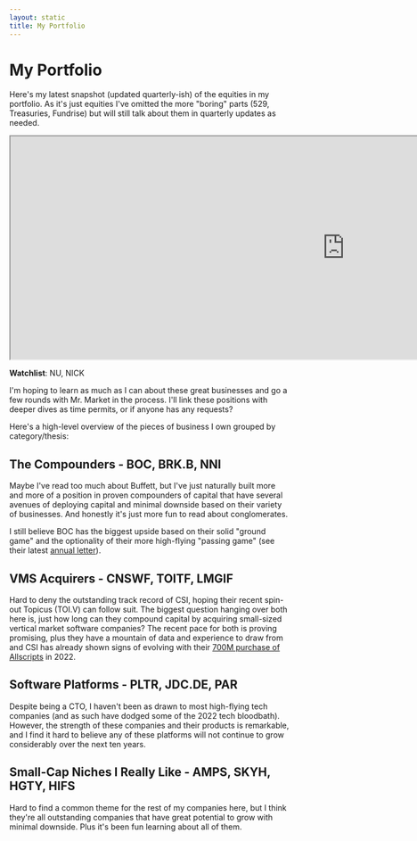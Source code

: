 ```yaml
---
layout: static
title: My Portfolio
---
```


# My Portfolio

Here's my latest snapshot (updated quarterly-ish) of the equities in my portfolio.  As it's just equities I've omitted the more "boring" parts (529, Treasuries, Fundrise) but will still talk about them in quarterly updates as needed.

<iframe width="1200" height="400" src="https://docs.google.com/spreadsheets/d/e/2PACX-1vSrLfeF9FzaBJv6cuf6O_vG9a86Dqe3ZLAf8ASxoFmZL4G_tfKxE2ujP9AXZAmhvehDNKI5kjxChSCN/pubhtml?gid=1042801470&amp;single=true&amp;widget=true&amp;headers=false"></iframe>

**Watchlist**: NU, NICK

I'm hoping to learn as much as I can about these great businesses and go a few rounds with Mr. Market in the process.  I'll link these positions with deeper dives as time permits, or if anyone has any requests?

Here's a high-level overview of the pieces of business I own grouped by category/thesis:

## The Compounders - BOC, BRK.B, NNI

Maybe I've read too much about Buffett, but I've just naturally built more and more of a position in proven compounders of capital that have several avenues of deploying capital and minimal downside based on their variety of businesses.
And honestly it's just more fun to read about conglomerates.  

I still believe BOC has the biggest upside based on their solid "ground game" and the optionality of their more high-flying "passing game" (see their latest [annual letter](https://s29.q4cdn.com/675306481/files/doc_financials/2021/ar/2021-Annual-Letter.pdf)).

## VMS Acquirers - CNSWF, TOITF, LMGIF

Hard to deny the outstanding track record of CSI, hoping their recent spin-out Topicus (TOI.V) can follow suit.
The biggest question hanging over both here is, just how long can they compound capital by acquiring small-sized vertical market software companies?
The recent pace for both is proving promising, plus they have a mountain of data and experience to draw from and CSI has already shown signs of evolving with their [700M purchase of Allscripts](https://twitter.com/Teemacsj/status/1499378195287756802) in 2022.

## Software Platforms - PLTR, JDC.DE, PAR

Despite being a CTO, I haven't been as drawn to most high-flying tech companies (and as such have dodged some of the 2022 tech bloodbath).
However, the strength of these companies and their products is remarkable, and I find it hard to believe any of these platforms will not continue to grow considerably over the next ten years.

## Small-Cap Niches I Really Like - AMPS, SKYH, HGTY, HIFS

Hard to find a common theme for the rest of my companies here, but I think they're all outstanding companies that have great potential to grow with minimal downside.  Plus it's been fun learning about all of them.
